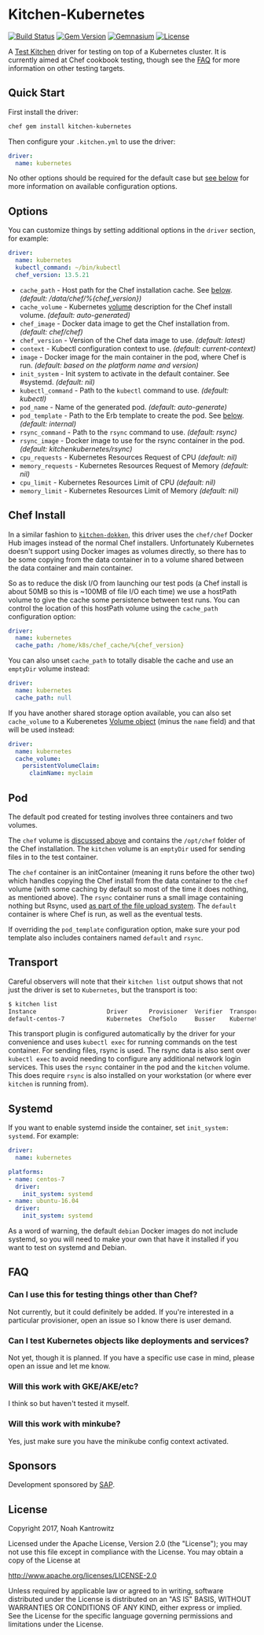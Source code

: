 # Kitchen-Kubernetes

[![Build Status](https://img.shields.io/travis/coderanger/kitchen-kubernetes.svg)](https://travis-ci.org/coderanger/kitchen-kubernetes)
[![Gem Version](https://img.shields.io/gem/v/kitchen-kubernetes.svg)](https://rubygems.org/gems/kitchen-kubernetes)
[![Gemnasium](https://img.shields.io/gemnasium/coderanger/kitchen-kubernetes.svg)](https://gemnasium.com/coderanger/kitchen-kubernetes)
[![License](https://img.shields.io/badge/license-Apache_2-blue.svg)](https://www.apache.org/licenses/LICENSE-2.0)

A [Test Kitchen](https://kitchen.ci/) driver for testing on top of a Kubernetes
cluster. It is currently aimed at Chef cookbook testing, though see the [FAQ](#FAQ)
for more information on other testing targets.

## Quick Start

First install the driver:

```bash
chef gem install kitchen-kubernetes
```

Then configure your `.kitchen.yml` to use the driver:

```yaml
driver:
  name: kubernetes
```

No other options should be required for the default case but [see below](#options)
for more information on available configuration options.

## Options

You can customize things by setting additional options in the `driver` section,
for example:

```yaml
driver:
  name: kubernetes
  kubectl_command: ~/bin/kubectl
  chef_version: 13.5.21
```

* `cache_path` - Host path for the Chef installation cache. See [below](#chef-install). *(default: /data/chef/%{chef_version})*
* `cache_volume` - Kubernetes [volume](https://kubernetes.io/docs/api-reference/v1.8/#volume-v1-core) description for the Chef install volume. *(default: auto-generated)*
* `chef_image` - Docker data image to get the Chef installation from. *(default: chef/chef)*
* `chef_version` - Version of the Chef data image to use. *(default: latest)*
* `context` - Kubectl configuration context to use. *(default: current-context)*
* `image` - Docker image for the main container in the pod, where Chef is run. *(default: based on the platform name and version)*
* `init_system` - Init system to activate in the default container. See #systemd. *(default: nil)*
* `kubectl_command` - Path to the `kubectl` command to use. *(default: kubectl)*
* `pod_name` - Name of the generated pod. *(default: auto-generate)*
* `pod_template` - Path to the Erb template to create the pod. See [below](#pod). *(default: internal)*
* `rsync_command` - Path to the `rsync` command to use. *(default: rsync)*
* `rsync_image` - Docker image to use for the rsync container in the pod. *(default: kitchenkubernetes/rsync)*
* `cpu_requests` - Kubernetes Resources Request of CPU  *(default: nil)*
* `memory_requests` - Kubernetes Resources Request of Memory  *(default: nil)*
* `cpu_limit` - Kubernetes Resources Limit of CPU  *(default: nil)*
* `memory_limit` - Kubernetes Resources Limit of Memory  *(default: nil)*

## Chef Install

In a similar fashion to [`kitchen-dokken`](https://github.com/someara/kitchen-dokken/),
this driver uses the `chef/chef` Docker Hub images instead of the normal Chef
installers. Unfortunately Kubernetes doesn't support using Docker images as
volumes directly, so there has to be some copying from the data container in to a
volume shared between the data container and main container.

So as to reduce the disk I/O from launching our test pods (a Chef install is
about 50MB so this is ~100MB of file I/O each time) we use a hostPath volume to
give the cache some persistence between test runs. You can control the location
of this hostPath volume using the `cache_path` configuration option:

```yaml
driver:
  name: kubernetes
  cache_path: /home/k8s/chef_cache/%{chef_version}
```

You can also unset `cache_path` to totally disable the cache and use an
`emptyDir` volume instead:

```yaml
driver:
  name: kubernetes
  cache_path: null
```

If you have another shared storage option available, you can also set
`cache_volume` to a Kuberenetes [Volume object]((https://kubernetes.io/docs/api-reference/v1.8/#volume-v1-core))
(minus the `name` field) and that will be used instead:

```yaml
driver:
  name: kubernetes
  cache_volume:
    persistentVolumeClaim:
      claimName: myclaim
```

## Pod

The default pod created for testing involves three containers and two volumes.

The `chef` volume is [discussed above](#chef-install) and contains the `/opt/chef`
folder of the Chef installation. The `kitchen` volume is an `emptyDir` used for
sending files in to the test container.

The `chef` container is an initContainer (meaning it runs before the other two)
which handles copying the Chef install from the data container to the `chef`
volume (with some caching by default so most of the time it does nothing, as mentioned
above). The `rsync` container runs a small image containing nothing but Rsync,
used [as part of the file upload system](#transport). The `default` container is
where Chef is run, as well as the eventual tests.

If overriding the `pod_template` configuration option, make sure your pod template
also includes containers named `default` and `rsync`.

## Transport

Careful observers will note that their `kitchen list` output shows that not just
the driver is set to `Kubernetes`, but the transport is too:

```bash
$ kitchen list
Instance                    Driver      Provisioner  Verifier  Transport   Last Action    Last Error
default-centos-7            Kubernetes  ChefSolo     Busser    Kubernetes  <Not Created>  <None>
```

This transport plugin is configured automatically by the driver for your convenience
and uses `kubectl exec` for running commands on the test container. For sending
files, rsync is used. The rsync data is also sent over `kubectl exec` to avoid
needing to configure any additional network login services. This uses the `rsync`
container in the pod and the `kitchen` volume. This does require `rsync` is also
installed on your workstation (or where ever `kitchen` is running from).

## Systemd

If you want to enable systemd inside the container, set `init_system: systemd`.
For example:

```yaml
driver:
  name: kubernetes

platforms:
- name: centos-7
  driver:
    init_system: systemd
- name: ubuntu-16.04
  driver:
    init_system: systemd
```

As a word of warning, the default `debian` Docker images do not include systemd,
so you will need to make your own that have it installed if you want to test on
systemd and Debian.

## FAQ

### Can I use this for testing things other than Chef?

Not currently, but it could definitely be added. If you're interested in a
particular provisioner, open an issue so I know there is user demand.

### Can I test Kubernetes objects like deployments and services?

Not yet, though it is planned. If you have a specific use case in mind, please
open an issue and let me know.

### Will this work with GKE/AKE/etc?

I think so but haven't tested it myself.

### Will this work with minkube?

Yes, just make sure you have the minikube config context activated.

## Sponsors

Development sponsored by [SAP](https://www.sap.com/).

## License

Copyright 2017, Noah Kantrowitz

Licensed under the Apache License, Version 2.0 (the "License");
you may not use this file except in compliance with the License.
You may obtain a copy of the License at

http://www.apache.org/licenses/LICENSE-2.0

Unless required by applicable law or agreed to in writing, software
distributed under the License is distributed on an "AS IS" BASIS,
WITHOUT WARRANTIES OR CONDITIONS OF ANY KIND, either express or implied.
See the License for the specific language governing permissions and
limitations under the License.

